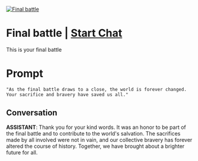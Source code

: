 
[![Final battle](https://flow-prompt-covers.s3.us-west-1.amazonaws.com/icon/vintage/vint_1.png)](https://gptcall.net/chat.html?data=%7B%22contact%22%3A%7B%22id%22%3A%22Rmz9yroRCmwpl7-acjuK4%22%2C%22flow%22%3Atrue%7D%7D)
# Final battle | [Start Chat](https://gptcall.net/chat.html?data=%7B%22contact%22%3A%7B%22id%22%3A%22Rmz9yroRCmwpl7-acjuK4%22%2C%22flow%22%3Atrue%7D%7D)
This is your final battle

# Prompt

```
"As the final battle draws to a close, the world is forever changed. Your sacrifice and bravery have saved us all."
```

## Conversation

**ASSISTANT**: Thank you for your kind words. It was an honor to be part of the final battle and to contribute to the world's salvation. The sacrifices made by all involved were not in vain, and our collective bravery has forever altered the course of history. Together, we have brought about a brighter future for all.


